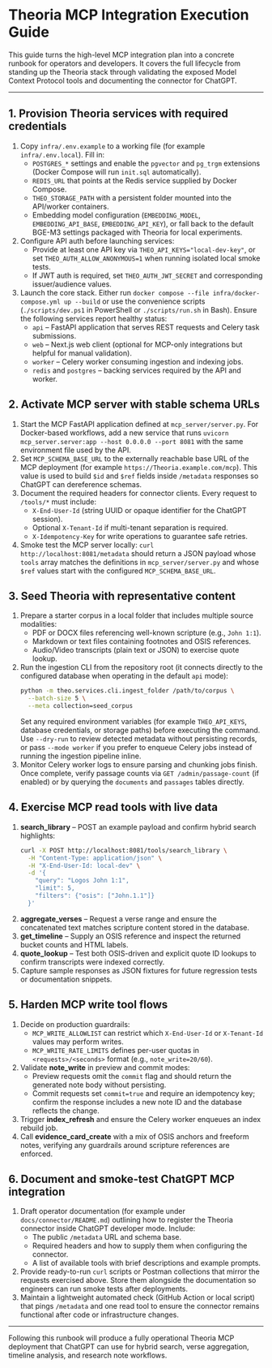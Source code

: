 # Theoria MCP Integration Execution Guide

This guide turns the high-level MCP integration plan into a concrete runbook for operators and developers. It covers the full lifecycle from standing up the Theoria stack through validating the exposed Model Context Protocol tools and documenting the connector for ChatGPT.

---

## 1. Provision Theoria services with required credentials

1. Copy `infra/.env.example` to a working file (for example `infra/.env.local`). Fill in:
   - `POSTGRES_*` settings and enable the `pgvector` and `pg_trgm` extensions (Docker Compose will run `init.sql` automatically).
   - `REDIS_URL` that points at the Redis service supplied by Docker Compose.
   - `THEO_STORAGE_PATH` with a persistent folder mounted into the API/worker containers.
   - Embedding model configuration (`EMBEDDING_MODEL`, `EMBEDDING_API_BASE`, `EMBEDDING_API_KEY`), or fall back to the default BGE-M3 settings packaged with Theoria for local experiments.
2. Configure API auth before launching services:
   - Provide at least one API key via `THEO_API_KEYS="local-dev-key"`, or set `THEO_AUTH_ALLOW_ANONYMOUS=1` when running isolated local smoke tests.
   - If JWT auth is required, set `THEO_AUTH_JWT_SECRET` and corresponding issuer/audience values.
3. Launch the core stack. Either run `docker compose --file infra/docker-compose.yml up --build` or use the convenience scripts (`./scripts/dev.ps1` in PowerShell or `./scripts/run.sh` in Bash). Ensure the following services report healthy status:
   - `api` – FastAPI application that serves REST requests and Celery task submissions.
   - `web` – Next.js web client (optional for MCP-only integrations but helpful for manual validation).
   - `worker` – Celery worker consuming ingestion and indexing jobs.
   - `redis` and `postgres` – backing services required by the API and worker.

## 2. Activate MCP server with stable schema URLs

1. Start the MCP FastAPI application defined at `mcp_server/server.py`. For Docker-based workflows, add a new service that runs `uvicorn mcp_server.server:app --host 0.0.0.0 --port 8081` with the same environment file used by the API.
2. Set `MCP_SCHEMA_BASE_URL` to the externally reachable base URL of the MCP deployment (for example `https://Theoria.example.com/mcp`). This value is used to build `$id` and `$ref` fields inside `/metadata` responses so ChatGPT can dereference schemas.
3. Document the required headers for connector clients. Every request to `/tools/*` must include:
   - `X-End-User-Id` (string UUID or opaque identifier for the ChatGPT session).
   - Optional `X-Tenant-Id` if multi-tenant separation is required.
   - `X-Idempotency-Key` for write operations to guarantee safe retries.
4. Smoke test the MCP server locally: `curl http://localhost:8081/metadata` should return a JSON payload whose `tools` array matches the definitions in `mcp_server/server.py` and whose `$ref` values start with the configured `MCP_SCHEMA_BASE_URL`.

## 3. Seed Theoria with representative content

1. Prepare a starter corpus in a local folder that includes multiple source modalities:
   - PDF or DOCX files referencing well-known scripture (e.g., `John 1:1`).
   - Markdown or text files containing footnotes and OSIS references.
   - Audio/Video transcripts (plain text or JSON) to exercise quote lookup.
2. Run the ingestion CLI from the repository root (it connects directly to the
   configured database when operating in the default `api` mode):
   ```bash
   python -m theo.services.cli.ingest_folder /path/to/corpus \
     --batch-size 5 \
     --meta collection=seed_corpus
   ```
   Set any required environment variables (for example `THEO_API_KEYS`,
   database credentials, or storage paths) before executing the command. Use
   `--dry-run` to review detected metadata without persisting records, or pass
   `--mode worker` if you prefer to enqueue Celery jobs instead of running the
   ingestion pipeline inline.
3. Monitor Celery worker logs to ensure parsing and chunking jobs finish. Once complete, verify passage counts via `GET /admin/passage-count` (if enabled) or by querying the `documents` and `passages` tables directly.

## 4. Exercise MCP read tools with live data

1. **search_library** – POST an example payload and confirm hybrid search highlights:
   ```bash
   curl -X POST http://localhost:8081/tools/search_library \
     -H "Content-Type: application/json" \
     -H "X-End-User-Id: local-dev" \
     -d '{
       "query": "Logos John 1:1",
       "limit": 5,
       "filters": {"osis": ["John.1.1"]}
     }'
   ```
2. **aggregate_verses** – Request a verse range and ensure the concatenated text matches scripture content stored in the database.
3. **get_timeline** – Supply an OSIS reference and inspect the returned bucket counts and HTML labels.
4. **quote_lookup** – Test both OSIS-driven and explicit quote ID lookups to confirm transcripts were indexed correctly.
5. Capture sample responses as JSON fixtures for future regression tests or documentation snippets.

## 5. Harden MCP write tool flows

1. Decide on production guardrails:
   - `MCP_WRITE_ALLOWLIST` can restrict which `X-End-User-Id` or `X-Tenant-Id` values may perform writes.
   - `MCP_WRITE_RATE_LIMITS` defines per-user quotas in `<requests>/<seconds>` format (e.g., `note_write=20/60`).
2. Validate **note_write** in preview and commit modes:
   - Preview requests omit the `commit` flag and should return the generated note body without persisting.
   - Commit requests set `commit=true` and require an idempotency key; confirm the response includes a new note ID and the database reflects the change.
3. Trigger **index_refresh** and ensure the Celery worker enqueues an index rebuild job.
4. Call **evidence_card_create** with a mix of OSIS anchors and freeform notes, verifying any guardrails around scripture references are enforced.

## 6. Document and smoke-test ChatGPT MCP integration

1. Draft operator documentation (for example under `docs/connector/README.md`) outlining how to register the Theoria connector inside ChatGPT developer mode. Include:
   - The public `/metadata` URL and schema base.
   - Required headers and how to supply them when configuring the connector.
   - A list of available tools with brief descriptions and example prompts.
2. Provide ready-to-run `curl` scripts or Postman collections that mirror the requests exercised above. Store them alongside the documentation so engineers can run smoke tests after deployments.
3. Maintain a lightweight automated check (GitHub Action or local script) that pings `/metadata` and one read tool to ensure the connector remains functional after code or infrastructure changes.

---

Following this runbook will produce a fully operational Theoria MCP deployment that ChatGPT can use for hybrid search, verse aggregation, timeline analysis, and research note workflows.
